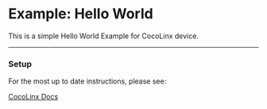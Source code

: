 # Example: Hello World

This is a simple Hello World Example for CocoLinx device.

-----
### Setup
For the most up to date instructions, please see:

[CocoLinx Docs]()

